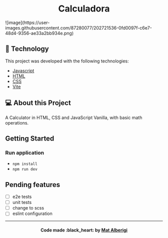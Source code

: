 <h1 align="center">
  Calculadora
</h1>
![image](https://user-images.githubusercontent.com/87280077/202721536-0fd0097f-c6e7-48d4-9356-ae33a2bb934e.png)

## :rocket: Technology

This project was developed with the following technologies:

- [Javascript](https://developer.mozilla.org/pt-BR/docs/Web/JavaScript)
- [HTML](https://developer.mozilla.org/pt-BR/docs/Web/HTML)
- [CSS](https://developer.mozilla.org/pt-BR/docs/Web/CSS)
- [Vite](https://vitejs.dev/guide/)

## 💻 About this Project

A Calculator in HTML, CSS and JavaScript Vanilla, with basic math operations.

## Getting Started
  
### Run application

- `npm install`
- `npm run dev`

## Pending features

- [ ] e2e tests
- [ ] unit tests
- [ ] change to scss
- [ ] eslint configuration

---

<h4 align="center">
  Code made :black_heart: by <a href="https://www.linkedin.com/in/mateus-alberigi-252294218/" target="_blank">Mat Alberigi</a>
</h4>
